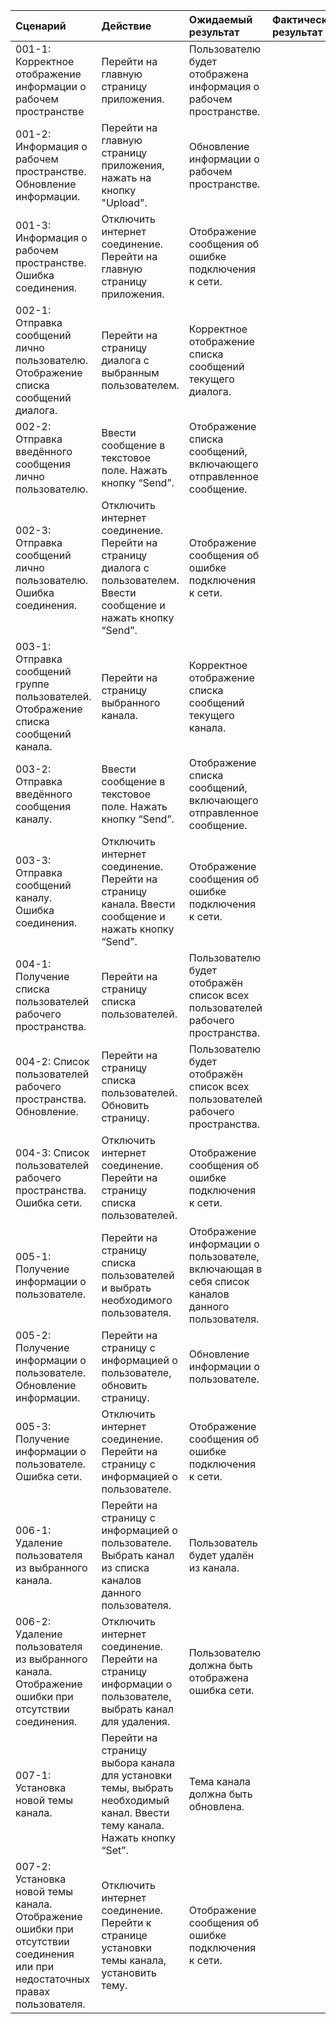 ﻿|Сценарий|Действие|Ожидаемый результат|Фактический результат| Оценка|
|:---|:---|:---|:---|:---|
|001-1: Корректное отображение информации о рабочем пространстве | Перейти на главную страницу приложения. | Пользователю будет отображена информация о рабочем пространстве. |||
|001-2: Информация о рабочем пространстве. Обновление информации.| Перейти на главную страницу приложения, нажать на кнопку "Upload". | Обновление информации о рабочем пространстве. |||
|001-3: Информация о рабочем пространстве. Ошибка соединения.| Отключить интернет соединение. Перейти на главную страницу приложения. | Отображение сообщения об ошибке подключения к сети. |||
|002-1: Отправка сообщений лично пользователю. Отображение списка сообщений диалога.| Перейти на страницу диалога с выбранным пользователем.| Корректное отображение списка сообщений текущего диалога. |||
|002-2: Отправка введённого сообщения лично пользователю. | Ввести сообщение в текстовое поле. Нажать кнопку “Send”.| Отображение списка сообщений, включающего отправленное сообщение. |||
|002-3: Отправка сообщений лично пользователю. Ошибка соединения.| Отключить интернет соединение. Перейти на страницу диалога с пользователем. Ввести сообщение и нажать кнопку “Send”. | Отображение сообщения об ошибке подключения к сети. |||
|003-1: Отправка сообщений группе пользователей. Отображение списка сообщений канала.| Перейти на страницу выбранного канала.| Корректное отображение списка сообщений текущего канала. |||
|003-2: Отправка введённого сообщения каналу. | Ввести сообщение в текстовое поле. Нажать кнопку “Send”.| Отображение списка сообщений, включающего отправленное сообщение. |||
|003-3: Отправка сообщений каналу. Ошибка соединения.| Отключить интернет соединение. Перейти на страницу канала. Ввести сообщение и нажать кнопку “Send”. | Отображение сообщения об ошибке подключения к сети. |||
|004-1: Получение списка пользователей рабочего пространства. | Перейти на страницу списка пользователей. | Пользователю будет отображён список всех пользователей рабочего пространства. |||
|004-2: Список пользователей рабочего пространства. Обновление. | Перейти на страницу списка пользователей. Обновить страницу. | Пользователю будет отображён список всех пользователей рабочего пространства. |||
|004-3: Список пользователей рабочего пространства. Ошибка сети. | Отключить интернет соединение. Перейти на страницу списка пользователей. | Отображение сообщения об ошибке подключения к сети. |||
|005-1: Получение информации о пользователе. | Перейти на страницу списка пользователей и выбрать необходимого пользователя. | Отображение информации о пользователе, включающая в себя список каналов данного пользователя. |||
|005-2: Получение информации о пользователе. Обновление информации. | Перейти на страницу с информацией о пользователе, обновить страницу. | Обновление информации о пользователе. |||
|005-3: Получение информации о пользователе. Ошибка сети. | Отключить интернет соединение. Перейти на страницу с информацией о пользователе. | Отображение сообщения об ошибке подключения к сети. |||
|006-1: Удаление пользователя из выбранного канала. | Перейти на страницу с информацией о пользователе. Выбрать канал из списка каналов данного пользователя. | Пользователь будет удалён из канала. |||
|006-2: Удаление пользователя из выбранного канала. Отображение ошибки при отсутствии соединения. | Отключить интернет соединение. Перейти на страницу информации о пользователе, выбрать канал для удаления. | Пользователю должна быть отображена ошибка сети. |||
|007-1: Установка новой темы канала. | Перейти на страницу выбора канала для установки темы, выбрать необходимый канал. Ввести тему канала. Нажать кнопку “Set”.| Тема канала должна быть обновлена. |||
|007-2: Установка новой темы канала. Отображение ошибки при отсутствии соединения или при недостаточных правах пользователя. | Отключить интернет соединение. Перейти к странице установки темы канала, установить тему. | Отображение сообщения об ошибке подключения к сети. |||
